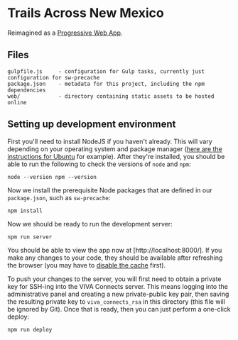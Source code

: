 # Trails Across New Mexico

Reimagined as a [Progressive Web App](https://developers.google.com/web/fundamentals/getting-started/codelabs/your-first-pwapp/).

## Files

```
gulpfile.js 	- configuration for Gulp tasks, currently just configuration for sw-precache
package.json 	- metadata for this project, including the npm dependencies
web/ 			- directory containing static assets to be hosted online
```

## Setting up development environment

First you'll need to install NodeJS if you haven't already. This will vary
depending on your operating system and package manager ([here are the
instructions for Ubuntu](https://www.digitalocean.com/community/tutorials/how-to-install-node-js-on-ubuntu-16-04) for example). After they're installed, you
should be able to run the following to check the versions of `node` and `npm`:

	node --version npm --version

Now we install the prerequisite Node packages that are defined in our
`package.json`, such as `sw-precache`:

	npm install

Now we should be ready to run the development server:

	npm run server

You should be able to view the app now at [http://localhost:8000/]. If you make any
changes to your code, they should be available after refreshing the browser (you
may have to [disable the cache](https://www.technipages.com/google-chrome-how-to-completely-disable-cache)
first).

To push your changes to the server, you will first need to obtain a private
key for SSH-ing into the VIVA Connects server. This means logging into the
administrative panel and creating a new private-public key pair, then saving
the resulting private key to `viva_connects_rsa` in this directory (this file
will be ignored by Git). Once that is ready, then you can just perform a one-click
deploy:

	npm run deploy
	